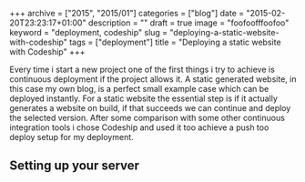 +++
archive = ["2015", "2015/01"]
categories = ["blog"]
date = "2015-02-20T23:23:17+01:00"
description = ""
draft = true
image = "foofoofffoofoo"
keyword = "deployment, codeship"
slug = "deploying-a-static-website-with-codeship"
tags = ["deployment"]
title = "Deploying a static website with Codeship"
+++

Every time i start a new project one of the first things i try to achieve is continuous deployment if the project allows it.
A static generated website, in this case my own blog, is a perfect small example case which can be deployed instantly. 
For a static website the essential step is if it actually generates a website on build, if that succeeds we can continue and deploy the selected version.
After some comparison with some other continuous integration tools i chose Codeship and used it too achieve a push too deploy setup for my deployment.

## Setting up your server

